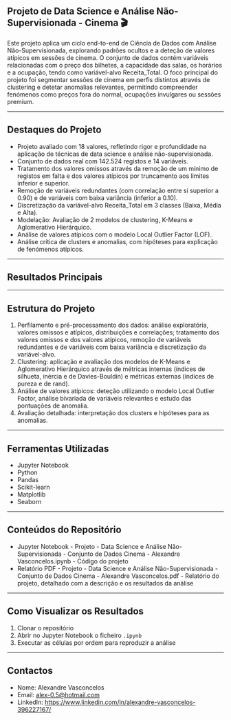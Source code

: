 ## Projeto de Data Science e Análise Não-Supervisionada - Cinema 🎬
Este projeto aplica um ciclo end-to-end de Ciência de Dados com Análise Não-Supervisionada, explorando padrões ocultos e a deteção de valores atípicos em sessões de cinema. O conjunto de dados contém variáveis relacionadas com o preço dos bilhetes, a capacidade das salas, os horários e a ocupação, tendo como variável-alvo Receita_Total. O foco principal do projeto foi segmentar sessões de cinema em perfis distintos através de clustering e detetar anomalias relevantes, permitindo compreender fenómenos como preços fora do normal, ocupações invulgares ou sessões premium.
________________________________________

## Destaques do Projeto
- Projeto avaliado com 18 valores, refletindo rigor e profundidade na aplicação de técnicas de data science e análise não-supervisionada.
- Conjunto de dados real com 142.524 registos e 14 variáveis.
- Tratamento dos valores omissos através da remoção de um mínimo de registos em falta e dos valores atípicos por truncamento aos limites inferior e superior.
- Remoção de variáveis redundantes (com correlação entre si superior a 0.90) e de variáveis com baixa variância (inferior a 0.10).
- Discretização da variável-alvo Receita_Total em 3 classes (Baixa, Média e Alta).
- Modelação: Avaliação de 2 modelos de clustering, K-Means e Aglomerativo Hierárquico.
- Análise de valores atípicos com o modelo Local Outlier Factor (LOF).
- Análise crítica de clusters e anomalias, com hipóteses para explicação de fenómenos atípicos.
________________________________________

## Resultados Principais

________________________________________

## Estrutura do Projeto
1. Perfilamento e pré-processamento dos dados: análise exploratória, valores omissos e atípicos, distribuições e correlações; tratamento dos valores omissos e dos valores atípicos, remoção de variáveis redundantes e de variáveis com baixa variância e discretização da variável-alvo.
2. Clustering: aplicação e avaliação dos modelos de K-Means e Aglomerativo Hierárquico através de métricas internas (índices de silhueta, inércia e de Davies-Bouldin) e métricas externas (índices de pureza e de rand).
3. Análise de valores atípicos: deteção utilizando o modelo Local Outlier Factor, análise bivariada de variáveis relevantes e estudo das pontuações de anomalia.
4. Avaliação detalhada: interpretação dos clusters e hipóteses para as anomalias.
________________________________________

## Ferramentas Utilizadas
- Jupyter Notebook
- Python
- Pandas
- Scikit-learn
- Matplotlib
- Seaborn
________________________________________

## Conteúdos do Repositório
- Jupyter Notebook - Projeto - Data Science e Análise Não-Supervisionada - Conjunto de Dados Cinema - Alexandre Vasconcelos.ipynb - Código do projeto
- Relatório PDF - Projeto - Data Science e Análise Não-Supervisionada - Conjunto de Dados Cinema - Alexandre Vasconcelos.pdf - Relatório do projeto, detalhado com a descrição e os resultados da análise
________________________________________

## Como Visualizar os Resultados
1. Clonar o repositório
2. Abrir no Jupyter Notebook o ficheiro `.ipynb`
3. Executar as células por ordem para reproduzir a análise
________________________________________

## Contactos
- Nome: Alexandre Vasconcelos
- Email: alex-0.5@hotmail.com
- LinkedIn: https://www.linkedin.com/in/alexandre-vasconcelos-396227167/
